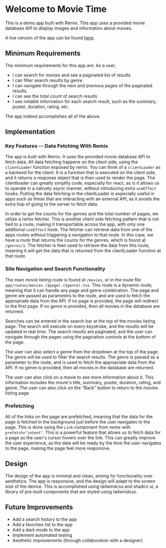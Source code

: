 # Welcome to Movie Time

This is a demo app built with Remix. This app uses a provided movie database API to display images and information about movies.

A live version of the app can be found [here](https://dwcarr-movie-db.fly.dev).

## Minimum Requirements

The minimum requirements for this app are:
As a user,

- I can search for movies and see a paginated list of results
- I can filter search results by genre
- I can navigate through the next and previous pages of the paginated results.
- I can see the total count of search results
- I see notable information for each search result, such as the summary, poster, duration, rating, etc.

The app indeed accomplishes all of the above.

## Implementation

### Key Features -- Data Fetching With Remix

The app is built with Remix. It uses the provided movie database API to fetch data. All data fetching happens on the client side, using the `clientLoader` function exposed by remix. You can think of a `clientLoader` as a backend for the client. It is a function that is executed on the client side, and it returns a response object that is then used to render the page. The clientloader can greatly simplify code, especially for react, as is it allows us to operate in a natively async manner, without introducing extra `useEffect` hooks. Putting the data fetching in the clientLoader is especially useful in apps such as these that are interacting with an external API, as it avoids the extra hop of going to the server to fetch data.

In order to get the counts for the genres and the total number of pages, we utilize a remix fetcher. This is another client side fetching pattern that is not tied to a route, making it transportable across the app, with only one additional `useEffect` hook. The fetcher can retrieve data from one of the apps routes without triggering a navigation to that route. In this case, we have a route that returns the counts for the genres, which is found at `/genres/1`. The fetcher is then used to retrieve the data from this route, meaning it will get the data that is returned from the clientLoader function at that route.

### Site Navigation and Search Functionality

The main movie listing route is found at `/movies`, or in the route file `app/routes/movies.($page).($genre).tsx`. This route is a dynamic route, meaning that it can handle any page and genre combination. The page and genre are passed as parameters to the route, and are used to fetch the appropriate data from the API. If no page is provided, the page will redirect to the first page. If no genre is provided, then all movies in the database are returned.

Searches can be entered in the search bar at the top of the movies listing page. The search will execute on every keystroke, and the results will be updated in real time. The search results are paginated, and the user can navigate through the pages using the pagination controls at the bottom of the page.

The user can also select a genre from the dropdown at the top of the page. The genre will be used to filter the search results. The genre is passed as a parameter to the route, and is used to fetch the appropriate data from the API. If no genre is provided, then all movies in the database are returned.

The user can also click on a movie to see more information about it. This information includes the movie's title, summary, poster, duration, rating, and genre. The user can also click on the "Back" button to return to the movies listing page.

### Prefetching

All of the links on the page are prefetched, meaning that the data for the page is fetched in the background just before the user navigates to the page. This is done using the `Link` component from remix with `prefetch="intent"`. This is a powerful feature that allows us to fetch data for a page as the user's cursor hovers over the link. This can greatly improve the user experience, as the data will be ready by the time the user navigates to the page, making the page feel more responsive.

## Design

The design of the app is minimal and clean, aiming for functionality over aesthetics. The app is responsive, and the design will adapt to the screen size of the device. This is accomplished using tailwindcss and shadcn ui, a library of pre-built components that are styled using tailwindcss.

## Future Improvements

- Add a search history to the app
- Add a favorites list to the app
- Add a dark mode to the app
- Implement automated testing
- Aesthetic improvements (through collaboration with a designer)

